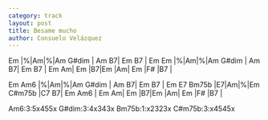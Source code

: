 ```yaml
---
category: track
layout: post
title: Besame mucho
author: Consuelo Velázquez
---
```


<canvas class="chords"  markdown="0">Em |%|Am|%|Am G#dim | Am B7| Em B7 | Em
Em |%|Am|%|Am G#dim | Am B7| Em B7 | Em
Am| Em |B7|Em |Am| Em |F# |B7 |
</canvas>

<canvas class="chords"  markdown="0">Em Am6 |%|Am|%|Am G#dim | Am B7| Em B7 | Em
E7 Bm75b |E7|Am|%|Em C#m75b |C7 B7| Em Am6 | Em
Am| Em |B7|Em |Am| Em |F# |B7 |
</canvas>


<div markdown="0">
<canvas class="diagram"  markdown="span">Am6:3:5x455x</canvas>
<canvas class="diagram"  markdown="span">G#dim:3:4x343x</canvas>
<canvas class="diagram"  markdown="span">Bm75b:1:x2323x</canvas>
<canvas class="diagram"  markdown="span">C#m75b:3:x4545x</canvas>
</div>


